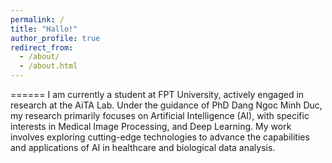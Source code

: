 ```yaml
---
permalink: /
title: "Hallo!"
author_profile: true
redirect_from: 
  - /about/
  - /about.html
---
```




======
I am currently a student at FPT University, actively engaged in research at the AiTA Lab. Under the guidance of PhD Dang Ngoc Minh Duc, my research primarily focuses on Artificial Intelligence (AI), with specific interests in Medical Image Processing, and Deep Learning. My work involves exploring cutting-edge technologies to advance the capabilities and applications of AI in healthcare and biological data analysis.

